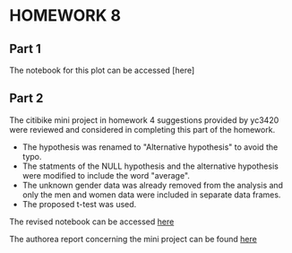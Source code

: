# HOMEWORK 8
## Part 1
The notebook for this plot can be accessed [here]

## Part 2
The citibike mini project in homework 4 suggestions provided by yc3420 were reviewed and considered in completing this part of the homework.
- The hypothesis was renamed to "Alternative hypothesis" to avoid the typo.
- The statments of the NULL hypothesis and the alternative hypothesis were modified to include the word "average".
- The unknown gender data was already removed from the analysis and only the men and women data were included in separate data frames.
- The proposed t-test was used.

The revised notebook can be accessed [here](https://github.com/antoniokodsy1993/PUI2018_ak6948/blob/master/HW8_ak6948/Assig2.ipynb)

The authorea report concerning the mini project can be found [here](https://www.authorea.com/335335/ln_gkejkW7Ptte7FJsK-zw)
 
